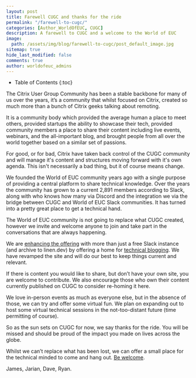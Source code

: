 ```yaml
---
layout: post
title: Farewell CUGC and thanks for the ride
permalink: "/farewell-to-cugc/"
categories: [Author_WorldOfEUC, CUGC]
description: A farewell to CUGC and a welcome to the World of EUC
image:
  path: /assets/img/blog/farewell-to-cugc/post_default_image.jpg
sitemap: true
hide_last_modified: false
comments: true
author: worldofeuc_admins
---
```


<!--excerpt-->

-  Table of Contents
{:toc}

The Citrix User Group Community has been a stable backbone for many of us over the years, it’s a community that whilst focused on Citrix, created so much more than a bunch of Citrix geeks talking about remoting.

It is a community body which provided the average human a place to meet others, provided startups the ability to showcase their tech, provided community members a place to share their content including live events, webinars, and the all-important blog, and brought people from all over the world together based on a similar set of passions.

For good, or for bad, Citrix have taken back control of the CUGC community and will manage it's content and structures moving forward with it's own agenda. This isn't necessarily a bad thing, but it of course means change.

We founded the World of EUC community years ago with a single purpose of providing a central platform to share technical knowledge. Over the years the community has grown to a current 2,891 members according to Slack, along with who knows how many via Discord and the integration we via the bridge between CUGC and World of EUC Slack communities. It has turned into a pretty great place to get a technical hand.

The World of EUC community is not going to replace what CUGC created, however we invite and welcome anyone to join and take part in the conversations that are always happening.

We are [enhancing the offering](/platforms/) with more than just a free Slack instance (and archive to linen.dev) by offering a home for [technical blogging](/howtoblog/). We have revamped the site and will do our best to keep things current and relevant.

If there is content you would like to share, but don’t have your own site, you are welcome to contribute. We also encourage those who own their content currently published on CUGC to consider re-homing it here.

We love in-person events as much as everyone else, but in the absence of those, we can try and offer some virtual fun. We plan on expanding out to host some virtual technical sessions in the not-too-distant future (time permitting of course).

So as the sun sets on CUGC for now, we say thanks for the ride. You will be missed and should be proud of the impact you made on lives across the globe.

Whilst we can’t replace what has been lost, we can offer a small place for the technical minded to come and hang out. [Be welcome](/about/).

James, Jarian, Dave, Ryan.